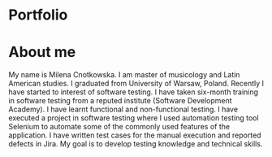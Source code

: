 # Portfolio
# About me 
My name is Milena Cnotkowska. I am master of musicology and Latin American studies. I graduated from University of Warsaw, Poland. Recently I have started to interest of software testing. I have taken six-month training in software testing from a reputed institute (Software Development Academy). I have learnt functional and non-functional testing. I have executed a project in software testing where I used automation testing tool Selenium to automate some of the commonly used features of the application. I have written test cases for the manual execution and reported defects in Jira. My goal is to develop testing knowledge and technical skills. 
